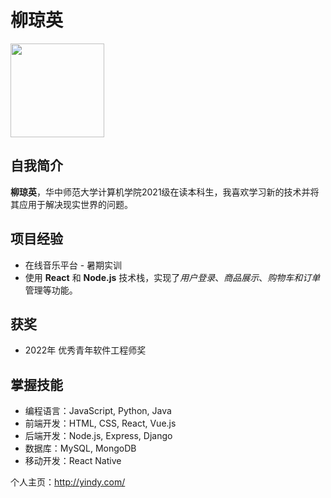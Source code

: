 # 柳琼英
<img src="[https://image.baidu.com/search/detail?ct=503316480&z=0&ipn=d&word=%E7%8E%8B%E4%BF%8A%E5%87%AF%E5%9B%BE%E7%89%87&hs=0&pn=5&spn=0&di=7264239678495129601&pi=0&rn=1&tn=baiduimagedetail&is=0%2C0&ie=utf-8&oe=utf-8&cl=2&lm=-1&cs=285551359%2C2178697525&os=3166692745%2C2946310725&simid=285551359%2C2178697525&adpicid=0&lpn=0&ln=30&fr=ala&fm=&sme=&cg=&bdtype=0&oriquery=%E7%8E%8B%E4%BF%8A%E5%87%AF%E5%9B%BE%E7%89%87&objurl=https%3A%2F%2Fplc.jj20.com%2Fup%2Fallimg%2Fmx12%2F0Z220124155%2F200Z2124155-0.jpg&fromurl=ippr_z2C%24qAzdH3FAzdH3Fooo_z%26e3B33da_z%26e3Bv54AzdH3F4xAzdH3F1ws7AzdH3FgwgAzdH3Fowg237ghwtAzdH3Fdmnnab_z%26e3Bip4s&gsm=&islist=&querylist=&dyTabStr=MCwzLDEsMiw0LDYsNSw4LDcsOQ%3D%3D](https://gimg2.baidu.com/image_search/src=http%3A%2F%2Fsafe-img.xhscdn.com%2Fbw1%2Fbf9290d5-3554-4a63-b2c5-24ea4d69ddb8%3FimageView2%2F2%2Fw%2F1080%2Fformat%2Fjpg&refer=http%3A%2F%2Fsafe-img.xhscdn.com&app=2002&size=f9999,10000&q=a80&n=0&g=0n&fmt=auto?sec=1703155914&t=066495964038c027b09b844e156aaed8)" width="150" height="150">

## 自我简介
**柳琼英**，华中师范大学计算机学院2021级在读本科生，我喜欢学习新的技术并将其应用于解决现实世界的问题。

## 项目经验
+ 在线音乐平台 - 暑期实训
+ 使用 __React__ 和 __Node.js__ 技术栈，实现了*用户登录*、*商品展示*、*购物车和订单*管理等功能。

## 获奖
+ 2022年 优秀青年软件工程师奖

## 掌握技能
+ 编程语言：JavaScript, Python, Java
+ 前端开发：HTML, CSS, React, Vue.js
+ 后端开发：Node.js, Express, Django
+ 数据库：MySQL, MongoDB
+ 移动开发：React Native

个人主页：<http://yindy.com/>
